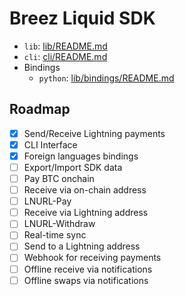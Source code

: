 # Breez Liquid SDK

- `lib`: [lib/README.md](lib/core/README.md)
- `cli`: [cli/README.md](cli/README.md)
- Bindings
  - `python`: [lib/bindings/README.md](lib/bindings/README.md)

## Roadmap
- [x] Send/Receive Lightning payments
- [x] CLI Interface
- [x] Foreign languages bindings
- [ ] Export/Import SDK data
- [ ] Pay BTC onchain
- [ ] Receive via on-chain address
- [ ] LNURL-Pay
- [ ] Receive via Lightning address
- [ ] LNURL-Withdraw
- [ ] Real-time sync
- [ ] Send to a Lightning address 
- [ ] Webhook for receiving payments
- [ ] Offline receive via notifications
- [ ] Offline swaps via notifications
